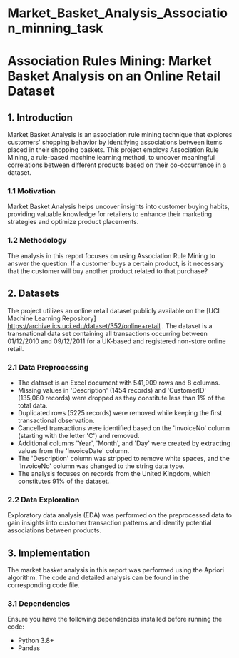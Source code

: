 # Market_Basket_Analysis_Association_minning_task

# Association Rules Mining: Market Basket Analysis on an Online Retail Dataset

## 1. Introduction

Market Basket Analysis is an association rule mining technique that explores customers' shopping behavior by identifying associations between items placed in their shopping baskets. This project employs Association Rule Mining, a rule-based machine learning method, to uncover meaningful correlations between different products based on their co-occurrence in a dataset.

### 1.1 Motivation

Market Basket Analysis helps uncover insights into customer buying habits, providing valuable knowledge for retailers to enhance their marketing strategies and optimize product placements.

### 1.2 Methodology

The analysis in this report focuses on using Association Rule Mining to answer the question: If a customer buys a certain product, is it necessary that the customer will buy another product related to that purchase?

## 2. Datasets

The project utilizes an online retail dataset publicly available on the [UCI Machine Learning Repository] https://archive.ics.uci.edu/dataset/352/online+retail . The dataset is a transnational data set containing all transactions occurring between 01/12/2010 and 09/12/2011 for a UK-based and registered non-store online retail.

### 2.1 Data Preprocessing

- The dataset is an Excel document with 541,909 rows and 8 columns.
- Missing values in 'Description' (1454 records) and 'CustomerID' (135,080 records) were dropped as they constitute less than 1% of the total data.
- Duplicated rows (5225 records) were removed while keeping the first transactional observation.
- Cancelled transactions were identified based on the 'InvoiceNo' column (starting with the letter 'C') and removed.
- Additional columns 'Year', 'Month', and 'Day' were created by extracting values from the 'InvoiceDate' column.
- The 'Description' column was stripped to remove white spaces, and the 'InvoiceNo' column was changed to the string data type.
- The analysis focuses on records from the United Kingdom, which constitutes 91% of the dataset.

### 2.2 Data Exploration

Exploratory data analysis (EDA) was performed on the preprocessed data to gain insights into customer transaction patterns and identify potential associations between products.

## 3. Implementation

The market basket analysis in this report was performed using  the Apriori algorithm. The code and detailed analysis can be found in the corresponding code file.

### 3.1 Dependencies

Ensure you have the following dependencies installed before running the code:

- Python 3.8+
- Pandas
